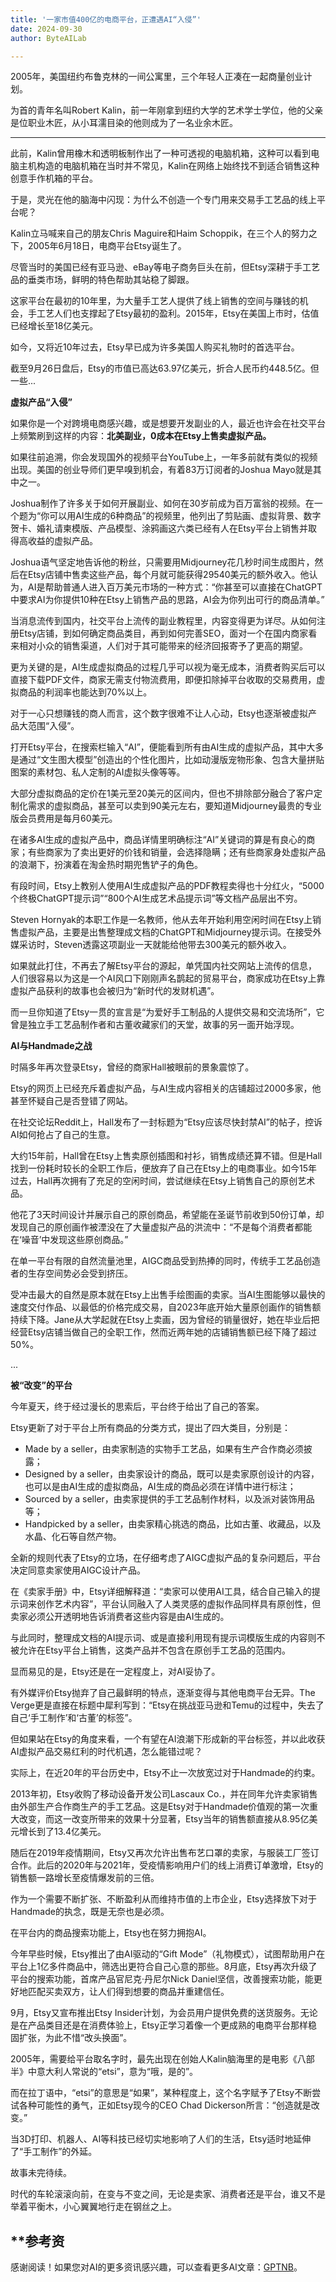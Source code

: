 ```yaml
---
title: '一家市值400亿的电商平台，正遭遇AI“入侵”'
date: 2024-09-30
author: ByteAILab

---
```


2005年，美国纽约布鲁克林的一间公寓里，三个年轻人正凑在一起商量创业计划。

为首的青年名叫Robert Kalin，前一年刚拿到纽约大学的艺术学士学位，他的父亲是位职业木匠，从小耳濡目染的他则成为了一名业余木匠。

---


此前，Kalin曾用橡木和透明板制作出了一种可透视的电脑机箱，这种可以看到电脑主机构造的电脑机箱在当时并不常见，Kalin在网络上始终找不到适合销售这种创意手作机箱的平台。

于是，灵光在他的脑海中闪现：为什么不创造一个专门用来交易手工艺品的线上平台呢？

Kalin立马喊来自己的朋友Chris Maguire和Haim Schoppik，在三个人的努力之下，2005年6月18日，电商平台Etsy诞生了。

尽管当时的美国已经有亚马逊、eBay等电子商务巨头在前，但Etsy深耕于手工艺品的垂类市场，鲜明的特色帮助其站稳了脚跟。

这家平台在最初的10年里，为大量手工艺人提供了线上销售的空间与赚钱的机会，手工艺人们也支撑起了Etsy最初的盈利。2015年，Etsy在美国上市时，估值已经增长至18亿美元。

如今，又将近10年过去，Etsy早已成为许多美国人购买礼物时的首选平台。

截至9月26日盘后，Etsy的市值已高达63.97亿美元，折合人民币约448.5亿。但一些...

**虚拟产品“入侵”**

如果你是一个对跨境电商感兴趣，或是想要开发副业的人，最近也许会在社交平台上频繁刷到这样的内容：**北美副业，0成本在Etsy上售卖虚拟产品。**

如果往前追溯，你会发现国外的视频平台YouTube上，一年多前就有类似的视频出现。美国的创业导师们更早嗅到机会，有着83万订阅者的Joshua Mayo就是其中之一。

Joshua制作了许多关于如何开展副业、如何在30岁前成为百万富翁的视频。在一个题为“你可以用AI生成的6种商品”的视频里，他列出了剪贴画、虚拟背景、数字贺卡、婚礼请柬模版、产品模型、涂鸦画这六类已经有人在Etsy平台上销售并取得高收益的虚拟产品。

Joshua语气坚定地告诉他的粉丝，只需要用Midjourney花几秒时间生成图片，然后在Etsy店铺中售卖这些产品，每个月就可能获得29540美元的额外收入。他认为，AI是帮助普通人进入百万美元市场的一种方式：“你甚至可以直接在ChatGPT中要求AI为你提供10种在Etsy上销售产品的思路，AI会为你列出可行的商品清单。”

当消息流传到国内，社交平台上流传的副业教程里，内容变得更为详尽。从如何注册Etsy店铺，到如何确定商品类目，再到如何完善SEO，面对一个在国内商家看来相对小众的销售渠道，人们对于其可能带来的经济回报寄予了更高的期望。

更为关键的是，AI生成虚拟商品的过程几乎可以视为毫无成本，消费者购买后可以直接下载PDF文件，商家无需支付物流费用，即便扣除掉平台收取的交易费用，虚拟商品的利润率也能达到70%以上。

对于一心只想赚钱的商人而言，这个数字很难不让人心动，Etsy也逐渐被虚拟产品大范围“入侵”。

打开Etsy平台，在搜索栏输入“AI”，便能看到所有由AI生成的虚拟产品，其中大多是通过“文生图大模型”创造出的个性化图片，比如动漫版宠物形象、包含大量拼贴图案的素材包、私人定制的AI虚拟头像等等。

大部分虚拟商品的定价在1美元至20美元的区间内，但也不排除部分融合了客户定制化需求的虚拟商品，甚至可以卖到90美元左右，要知道Midjourney最贵的专业版会员费用是每月60美元。

在诸多AI生成的虚拟产品中，商品详情里明确标注“AI”关键词的算是有良心的商家；有些商家为了卖出更好的价钱和销量，会选择隐瞒；还有些商家身处虚拟产品的浪潮下，扮演着在淘金热时期兜售铲子的角色。

有段时间，Etsy上教别人使用AI生成虚拟产品的PDF教程卖得也十分红火，“5000个终极ChatGPT提示词”“800个AI生成艺术品提示词”等文档产品层出不穷。

Steven Hornyak的本职工作是一名教师，他从去年开始利用空闲时间在Etsy上销售虚拟产品，主要是出售整理成文档的ChatGPT和Midjourney提示词。在接受外媒采访时，Steven透露这项副业一天就能给他带去300美元的额外收入。

如果就此打住，不再去了解Etsy平台的源起，单凭国内社交网站上流传的信息，人们很容易以为这是一个AI风口下刚刚声名鹊起的贸易平台，商家成功在Etsy上靠虚拟产品获利的故事也会被归为“新时代的发财机遇”。

而一旦你知道了Etsy一贯的宣言是“为爱好手工制品的人提供交易和交流场所”，它曾是独立手工艺品制作者和古董收藏家们的天堂，故事的另一面开始浮现。

**AI与Handmade之战**

时隔多年再次登录Etsy，曾经的商家Hall被眼前的景象震惊了。

Etsy的网页上已经充斥着虚拟产品，与AI生成内容相关的店铺超过2000多家，他甚至怀疑自己是否登错了网站。

在社交论坛Reddit上，Hall发布了一封标题为“Etsy应该尽快封禁AI”的帖子，控诉AI如何抢占了自己的生意。

大约15年前，Hall曾在Etsy上售卖原创插图和衬衫，销售成绩还算不错。但是Hall找到一份耗时较长的全职工作后，便放弃了自己在Etsy上的电商事业。如今15年过去，Hall再次拥有了充足的空闲时间，尝试继续在Etsy上销售自己的原创艺术品。

他花了3天时间设计并展示自己的原创商品，希望能在圣诞节前收到50份订单，却发现自己的原创画作被湮没在了大量虚拟产品的洪流中：“不是每个消费者都能在‘噪音’中发现这些原创商品。”

在单一平台有限的自然流量池里，AIGC商品受到热捧的同时，传统手工艺品创造者的生存空间势必会受到挤压。

受冲击最大的自然是原本就在Etsy上出售手绘图画的卖家。当AI生图能够以最快的速度交付作品、以最低的价格完成交易，自2023年底开始大量原创画作的销售额持续下降。Jane从大学起就在Etsy上卖画，因为曾经的销量很好，她在毕业后把经营Etsy店铺当做自己的全职工作，然而近两年她的店铺销售额已经下降了超过50%。

...

**被“改变”的平台**

今年夏天，终于经过漫长的思索后，平台终于给出了自己的答案。

Etsy更新了对于平台上所有商品的分类方式，提出了四大类目，分别是：

- Made by a seller，由卖家制造的实物手工艺品，如果有生产合作商必须披露；
- Designed by a seller，由卖家设计的商品，既可以是卖家原创设计的内容，也可以是由AI生成的虚拟商品，AI生成的商品必须在详情中进行标注；
- Sourced by a seller，由卖家提供的手工艺品制作材料，以及派对装饰用品等；
- Handpicked by a seller，由卖家精心挑选的商品，比如古董、收藏品，以及水晶、化石等自然产物。

全新的规则代表了Etsy的立场，在仔细考虑了AIGC虚拟产品的复杂问题后，平台决定同意卖家使用AIGC设计产品。

在《卖家手册》中，Etsy详细解释道：“卖家可以使用AI工具，结合自己输入的提示词来创作艺术内容”，平台认同融入了人类灵感的虚拟作品同样具有原创性，但卖家必须公开透明地告诉消费者这些内容是由AI生成的。

与此同时，整理成文档的AI提示词、或是直接利用现有提示词模版生成的内容则不被允许在Etsy平台上销售，这类产品并不包含在原创手工艺品的范围内。

显而易见的是，Etsy还是在一定程度上，对AI妥协了。

有外媒评价Etsy抛弃了自己最鲜明的特点，逐渐变得与其他电商平台无异。The Verge更是直接在标题中犀利写到：“Etsy在挑战亚马逊和Temu的过程中，失去了自己‘手工制作’和‘古董’的标签”。

但如果站在Etsy的角度来看，一个有望在AI浪潮下形成新的平台标签，并以此收获AI虚拟产品交易红利的时代机遇，怎么能错过呢？

实际上，在近20年的平台历史中，Etsy不止一次放宽过对于Handmade的约束。

2013年初，Etsy收购了移动设备开发公司Lascaux Co.，并在同年允许卖家销售由外部生产合作商生产的手工艺品。这是Etsy对于Handmade价值观的第一次重大改变，而这一改变所带来的效果十分显著，Etsy当年的销售额直接从8.95亿美元增长到了13.4亿美元。

随后在2019年疫情期间，Etsy又再次允许出售布艺口罩的卖家，与服装工厂签订合作。此后的2020年与2021年，受疫情影响用户们的线上消费订单激增，Etsy的销售额一路增长至疫情爆发前的三倍。

作为一个需要不断扩张、不断盈利从而维持市值的上市企业，Etsy选择放下对于Handmade的执念，既是无奈也是必须。

在平台内的商品搜索功能上，Etsy也在努力拥抱AI。

今年早些时候，Etsy推出了由AI驱动的“Gift Mode”（礼物模式），试图帮助用户在平台上1亿多件商品中，筛选出更符合自己心意的那些。8月底，Etsy再次升级了平台的搜索功能，首席产品官尼克·丹尼尔Nick Daniel坚信，改善搜索功能，能更好地匹配买卖双方，让人们得到想要的商品并重建信任。

9月，Etsy又宣布推出Etsy Insider计划，为会员用户提供免费的送货服务。无论是在产品类目还是在消费体验上，Etsy正学习着像一个更成熟的电商平台那样稳固扩张，为此不惜“改头换面”。

2005年，需要给平台取名字时，最先出现在创始人Kalin脑海里的是电影《八部半》中意大利人常说的“etsi”，意为“哦，是的”。

而在拉丁语中，“etsi”的意思是“如果”，某种程度上，这个名字赋予了Etsy不断尝试各种可能性的勇气，正如Etsy现今的CEO Chad Dickerson所言：“创造就是改变。”

当3D打印、机器人、AI等科技已经切实地影响了人们的生活，Etsy适时地延伸了“手工制作”的外延。

故事未完待续。

时代的车轮滚滚向前，在变与不变之间，无论是卖家、消费者还是平台，谁又不是举着平衡木，小心翼翼地行走在钢丝之上。

**参考资
---
感谢阅读！如果您对AI的更多资讯感兴趣，可以查看更多AI文章：[GPTNB](https://gptnb.com)。